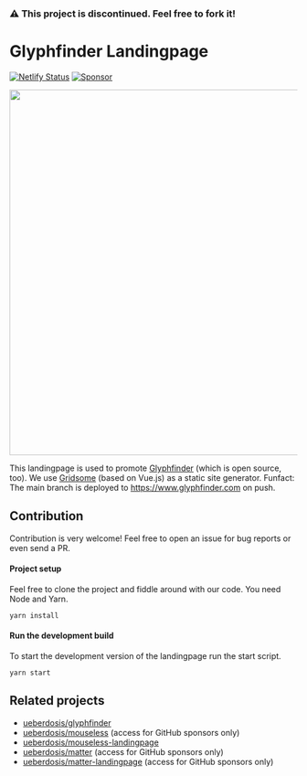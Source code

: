 ### ⚠️ This project is discontinued. Feel free to fork it!

# Glyphfinder Landingpage

[![Netlify Status](https://api.netlify.com/api/v1/badges/45c0c0eb-91a6-48eb-9dce-9fdb0dbd2ac3/deploy-status)](https://app.netlify.com/sites/glyphfinder/deploys)
[![Sponsor](https://img.shields.io/static/v1?label=Sponsor&message=%E2%9D%A4&logo=GitHub)](https://github.com/sponsors/ueberdosis)

<img width="640" src="https://github.com/ueberdosis/glyphfinder-landingpage/blob/main/static/screenshot.png?raw=true">

This landingpage is used to promote [Glyphfinder](https://github.com/ueberdosis/glyphfinder) (which is open source, too). We use [Gridsome](https://gridsome.org/) (based on Vue.js) as a static site generator. Funfact: The main branch is deployed to https://www.glyphfinder.com on push.

## Contribution

Contribution is very welcome! Feel free to open an issue for bug reports or even send a PR.

#### Project setup

Feel free to clone the project and fiddle around with our code. You need Node and Yarn.

```
yarn install
```

#### Run the development build

To start the development version of the landingpage run the start script.

```
yarn start
```

## Related projects

* [ueberdosis/glyphfinder](https://github.com/ueberdosis/glyphfinder)
* [ueberdosis/mouseless](https://github.com/ueberdosis/mouseless) (access for GitHub sponsors only)
* [ueberdosis/mouseless-landingpage](https://github.com/ueberdosis/mouseless-landingpage)
* [ueberdosis/matter](https://github.com/ueberdosis/matter) (access for GitHub sponsors only)
* [ueberdosis/matter-landingpage](https://github.com/ueberdosis/matter-landingpage) (access for GitHub sponsors only)
